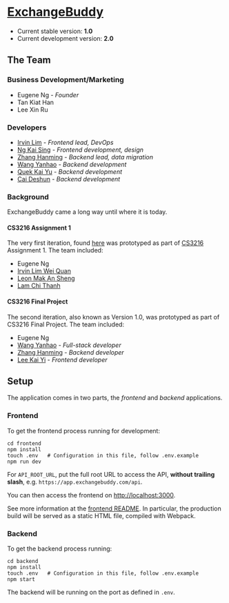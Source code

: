 # [ExchangeBuddy](https://app.exchangebuddy.com/)

- Current stable version: **1.0**
- Current development version: **2.0** 

## The Team

### Business Development/Marketing

- Eugene Ng - *Founder*
- Tan Kiat Han
- Lee Xin Ru

### Developers

- [Irvin Lim](https://github.com/irvinlim) - *Frontend lead, DevOps*
- [Ng Kai Sing](https://github.com/whatthestone) - *Frontend development, design*
- [Zhang Hanming](https://github.com/ZhangHanming) - *Backend lead, data migration*
- [Wang Yanhao](https://github.com/WYHNUS) - *Backend development*
- [Quek Kai Yu](https://github.com/kaiyu92) - *Backend development*
- [Cai Deshun](https://github.com/unusep) - *Backend development*

### Background

ExchangeBuddy came a long way until where it is today. 

#### CS3216 Assignment 1

The very first iteration, found [here](https://github.com/irvinlim/exchangebuddy) was prototyped as part of [CS3216](http://www.cs3216.com/) Assignment 1. The team included:

- Eugene Ng
- [Irvin Lim Wei Quan](https://github.com/irvinlim)
- [Leon Mak An Sheng](https://github.com/leonmak)
- [Lam Chi Thanh](https://github.com/zevergreenz)

#### CS3216 Final Project

The second iteration, also known as Version 1.0, was prototyped as part of CS3216 Final Project. The team included:

- Eugene Ng
- [Wang Yanhao](https://github.com/WYHNUS) - *Full-stack developer*
- [Zhang Hanming](https://github.com/ZhangHanming) - *Backend developer*
- [Lee Kai Yi](https://github.com/kaiyisg) - *Frontend developer* 


## Setup

The application comes in two parts, the *frontend* and *backend* applications.

### Frontend

To get the frontend process running for development:

```
cd frontend
npm install
touch .env   # Configuration in this file, follow .env.example
npm run dev
```

For `API_ROOT_URL`, put the full root URL to access the API, **without trailing slash**, e.g. `https://app.exchangebuddy.com/api`.

You can then access the frontend on [http://localhost:3000](http://localhost:3000).

See more information at the [frontend README](https://github.com/WYHNUS/ExchangeBuddy/blob/master/frontend/README.md). In particular, the production build will be served as a static HTML file, compiled with Webpack.

### Backend

To get the backend process running:

```
cd backend
npm install
touch .env   # Configuration in this file, follow .env.example
npm start
```

The backend will be running on the port as defined in `.env`.
